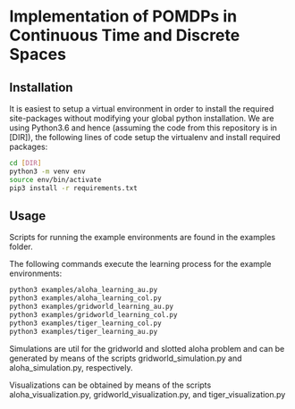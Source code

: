 # Implementation of POMDPs in Continuous Time and Discrete Spaces

## Installation

It is easiest to setup a virtual environment in order to install the required site-packages without modifying your global python installation. We are using Python3.6 and hence (assuming the code from this repository is in [DIR]), the following lines of code setup the virtualenv and install required packages:

```bash
cd [DIR]
python3 -m venv env
source env/bin/activate
pip3 install -r requirements.txt
```

## Usage

Scripts for running the example environments are found in the examples folder.

The following commands execute the learning process for the example environments:
```bash
python3 examples/aloha_learning_au.py
python3 examples/aloha_learning_col.py
python3 examples/gridworld_learning_au.py
python3 examples/gridworld_learning_col.py
python3 examples/tiger_learning_col.py
python3 examples/tiger_learning_au.py
```

Simulations are util for the gridworld and slotted aloha problem and can be generated by means of the scripts gridworld_simulation.py and aloha_simulation.py, respectively.

Visualizations can be obtained by means of the scripts aloha_visualization.py, gridworld_visualization.py, and tiger_visualization.py
